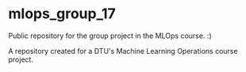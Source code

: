 # mlops_group_17

Public repository for the group project in the MLOps course. :)

A repository created for a DTU's Machine Learning Operations course project.
